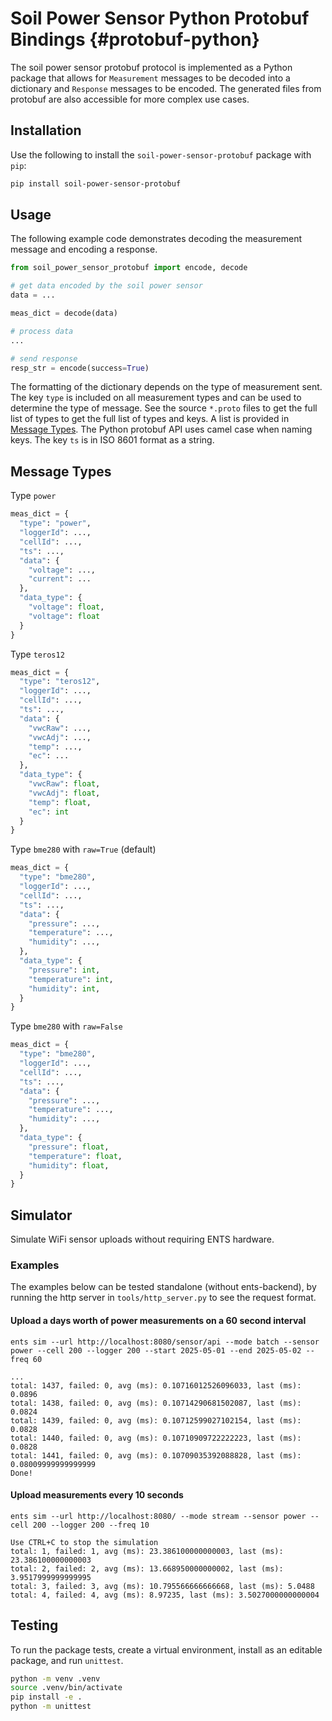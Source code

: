 # Soil Power Sensor Python Protobuf Bindings {#protobuf-python}

The soil power sensor protobuf protocol is implemented as a Python package that allows for `Measurement` messages to be decoded into a dictionary and `Response` messages to be encoded. The generated files from protobuf are also accessible for more complex use cases.


## Installation

Use the following to install the `soil-power-sensor-protobuf` package with `pip`:

```bash
pip install soil-power-sensor-protobuf
```

## Usage

The following example code demonstrates decoding the measurement message and encoding a response.

```python
from soil_power_sensor_protobuf import encode, decode

# get data encoded by the soil power sensor
data = ...

meas_dict = decode(data)

# process data
...

# send response
resp_str = encode(success=True)
```

The formatting of the dictionary depends on the type of measurement sent. The key `type` is included on all measurement types and can be used to determine the type of message. See the source `*.proto` files to get the full list of types to get the full list of types and keys. A list is provided in [Message Types](#message-types). The Python protobuf API uses camel case when naming keys. The key `ts` is in ISO 8601 format as a string.

## Message Types

Type `power`
```python
meas_dict = {
  "type": "power",
  "loggerId": ...,
  "cellId": ...,
  "ts": ...,
  "data": {
    "voltage": ...,
    "current": ...
  },
  "data_type": {
    "voltage": float,
    "voltage": float
  }
}
```

Type `teros12`
```python
meas_dict = {
  "type": "teros12",
  "loggerId": ...,
  "cellId": ...,
  "ts": ...,
  "data": {
    "vwcRaw": ...,
    "vwcAdj": ...,
    "temp": ...,
    "ec": ...
  },
  "data_type": {
    "vwcRaw": float,
    "vwcAdj": float,
    "temp": float,
    "ec": int
  }
}
```

Type `bme280` with `raw=True` (default)
```python
meas_dict = {
  "type": "bme280",
  "loggerId": ...,
  "cellId": ...,
  "ts": ...,
  "data": {
    "pressure": ...,
    "temperature": ...,
    "humidity": ...,
  },
  "data_type": {
    "pressure": int,
    "temperature": int,
    "humidity": int, 
  }
}
```

Type `bme280` with `raw=False`
```python
meas_dict = {
  "type": "bme280",
  "loggerId": ...,
  "cellId": ...,
  "ts": ...,
  "data": {
    "pressure": ...,
    "temperature": ...,
    "humidity": ...,
  },
  "data_type": {
    "pressure": float,
    "temperature": float,
    "humidity": float, 
  }
}
```


## Simulator

Simulate WiFi sensor uploads without requiring ENTS hardware.

### Examples

The examples below can be tested standalone (without ents-backend), by running the http server in `tools/http_server.py` to see the request format.

#### Upload a days worth of power measurements on a 60 second interval

```shell
ents sim --url http://localhost:8080/sensor/api --mode batch --sensor power --cell 200 --logger 200 --start 2025-05-01 --end 2025-05-02 --freq 60
```

```
...
total: 1437, failed: 0, avg (ms): 0.10716012526096033, last (ms): 0.0896
total: 1438, failed: 0, avg (ms): 0.10714290681502087, last (ms): 0.0824
total: 1439, failed: 0, avg (ms): 0.10712599027102154, last (ms): 0.0828
total: 1440, failed: 0, avg (ms): 0.10710909722222223, last (ms): 0.0828
total: 1441, failed: 0, avg (ms): 0.10709035392088828, last (ms): 0.08009999999999999
Done!
```

#### Upload measurements every 10 seconds

```shell
ents sim --url http://localhost:8080/ --mode stream --sensor power --cell 200 --logger 200 --freq 10
```

```
Use CTRL+C to stop the simulation
total: 1, failed: 1, avg (ms): 23.386100000000003, last (ms): 23.386100000000003
total: 2, failed: 2, avg (ms): 13.668950000000002, last (ms): 3.9517999999999995
total: 3, failed: 3, avg (ms): 10.795566666666668, last (ms): 5.0488
total: 4, failed: 4, avg (ms): 8.97235, last (ms): 3.5027000000000004
```

## Testing

To run the package tests, create a virtual environment, install as an editable package, and run `unittest`.

```bash
python -m venv .venv
source .venv/bin/activate
pip install -e .
python -m unittest
```
